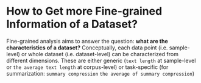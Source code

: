 # How to Get more Fine-grained Information of a Dataset?


Fine-grained analysis aims to answer the question: **what are the characteristics of a dataset?**
Conceptually, each data point (i.e. sample-level) or whole dataset (i.e. dataset-level) can be characterized from different dimensions.
These are either generic (`text length` at sample-level or `the average text length` at corpus-level) or task-specific
(for summarization: `summary compression` `the average of summary compression`)

